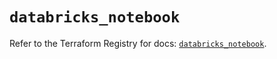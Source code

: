 # `databricks_notebook`

Refer to the Terraform Registry for docs: [`databricks_notebook`](https://registry.terraform.io/providers/databricks/databricks/1.62.0/docs/resources/notebook).
